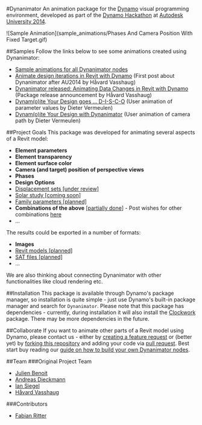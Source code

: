 #Dynanimator
An animation package for the [Dynamo](https://github.com/DynamoDS/Dynamo) visual programming environment, developed as part of the [Dynamo Hackathon](https://www.hackerleague.org/hackathons/autodesk-university-2014-dynamo-hackathon) at [Autodesk University 2014](http://au.autodesk.com).

![Sample Animation](sample_animations/Phases And Camera Position With Fixed Target.gif)

##Samples
Follow the links below to see some animations created using Dynanimator:
- [Sample animations for all Dynanimator nodes](https://github.com/BadMonkeysInc/Dynanimator/wiki/Sample-Animations)
- [Animate design iterations in Revit with Dynamo](http://vasshaug.net/2014/12/18/animate-design-iterations-in-revit-with-dynamo/) (First post about Dynanimator after AU2014 by Håvard Vasshaug)
- [Dynanimator released: Animating Data Changes in Revit with Dynamo](http://vasshaug.net/2015/04/22/dynanimator-released-animating-data-changes-in-revit-with-dynamo/) (Package release announcement by Håvard Vasshaug)
- [Dynam(o)ite Your Design goes … D-I-S-C-O](https://revitbeyondbim.wordpress.com/2015/05/05/dynamoite-your-design-goes-d-i-s-c-o/) (User animation of parameter values by Dieter Vermeulen)
- [Dynam(o)ite Your Design with Dynanimator](https://revitbeyondbim.wordpress.com/2015/05/07/dynamoite-your-design-with-dynanimator/) (User animation of camera path by Dieter Vermeulen)

##Project Goals
This package was developed for animating several aspects of a Revit model:
- **Element parameters**
- **Element transparency**
- **Element surface color**
- **Camera (and target) position of perspective views**
- **Phases**
- **Design Options**
- [Displacement sets [under review]](https://github.com/BadMonkeysInc/Dynanimator/issues/3)
- [Solar study [coming soon]](https://github.com/BadMonkeysInc/Dynanimator/wiki/Sample-Animations#solar-study-coming-soon)
- [Family parameters [planned]](https://github.com/BadMonkeysInc/Dynanimator/issues/18)
- **Combinations of the above** [[partially done](https://github.com/BadMonkeysInc/Dynanimator/wiki/Sample-Animations#combine-multiple-techniques)] - Post wishes for other combinations [here](https://github.com/BadMonkeysInc/Dynanimator/issues/4)
- ...

The results could be exported in a number of formats:
- **Images**
- [Revit models [planned]](https://github.com/BadMonkeysInc/Dynanimator/issues/13)
- [SAT files [planned]](https://github.com/BadMonkeysInc/Dynanimator/issues/12)
- ...

We are also thinking about connecting Dynanimator with other functionalities like cloud rendering etc.
 
##Installation
This package is available through Dynamo's package manager, so installation is quite simple - just use Dynamo's built-in package manager and search for ```Dynanimator```.
Please note that this package has dependencies - currently, during installation it will also install the [Clockwork](https://github.com/CAAD-RWTH/ClockworkForDynamo) package. There may be more dependencies in the future.

##Collaborate
If you want to animate other parts of a Revit model using Dynamo, please contact us - either by [creating a feature request](https://github.com/BadMonkeysInc/Dynanimator/issues) or (better yet) by [forking this repository](https://help.github.com/articles/fork-a-repo/) and adding your code via [pull request](https://help.github.com/articles/using-pull-requests/). Best start buy reading our [guide on how to build your own Dynanimator nodes](https://github.com/BadMonkeysInc/Dynanimator/wiki/How-To-Make-a-New-Dynanimator-Node).

##Team
###Original Project Team
- [Julien Benoit](https://github.com/jbenoit44)
- [Andreas Dieckmann](https://github.com/andydandy74)
- [Ian Siegel](https://github.com/IanSiegelKPF)
- [Håvard Vasshaug](https://github.com/vasshaug)

###Contributors
- [Fabian Ritter](https://github.com/redinkinc)
